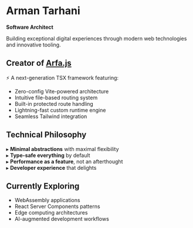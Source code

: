 
# Arman Tarhani

**Software Architect**

Building exceptional digital experiences through modern web technologies and innovative tooling.

## Creator of [Arfa.js](https://github.com/wixarm/arfa)
⚡ A next-generation TSX framework featuring:
- Zero-config Vite-powered architecture
- Intuitive file-based routing system
- Built-in protected route handling
- Lightning-fast custom runtime engine
- Seamless Tailwind integration

## Technical Philosophy
▸ **Minimal abstractions** with maximal flexibility  
▸ **Type-safe everything** by default  
▸ **Performance as a feature**, not an afterthought  
▸ **Developer experience** that delights  

## Currently Exploring
- WebAssembly applications
- React Server Components patterns
- Edge computing architectures
- AI-augmented development workflows
